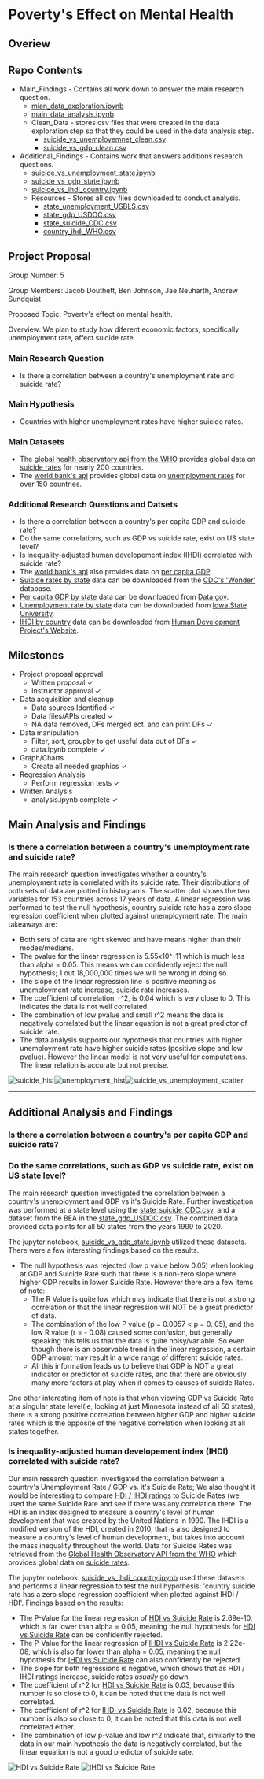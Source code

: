 # Poverty's Effect on Mental Health
## Overiew
## Repo Contents
- Main_Findings - Contains all work down to answer the main research question.
    - [mian_data_exploration.ipynb](Main_Findings\main_data_exploration.ipynb)
    - [main_data_analysis.ipynb](Main_Findings\main_data_analysis.ipynb)
    - Clean_Data - stores csv files that were created in the data exploration step so that they could be used in the data analysis step.
        - [suicide_vs_unemployemnet_clean.csv](Main_Findings\Clean_Data\suicide_vs_unemployment_clean)
        - [suicide_vs_gdp_clean.csv](Main_Findings\Clean_Data\suicide_vs_gdp_clean)
- Additional_Findings - Contains work that answers additions research questions.
    - [suicide_vs_unemployment_state.ipynb]()
    - [suicide_vs_gdp_state.ipynb]()
    - [suicide_vs_ihdi_country.ipynb]()
    - Resources - Stores all csv files downloaded to conduct analysis.
        - [state_unemployment_USBLS.csv](Additional_Findings\Resources\state_unemployment_USBLS.csv)
        - [state_gdp_USDOC.csv](Additional_Findings\Resources\state_gdp_USDOC.csv)
        - [state_suicide_CDC.csv](Additional_Findings\Resources\state_suicide_CDC.csv)
        - [country_ihdi_WHO.csv](Additional_Findings\Resources\country_ihdi_WHO.csv)
## Project Proposal
Group Number: 5

Group Members: Jacob Douthett, Ben Johnson, Jae Neuharth, Andrew Sundquist

Proposed Topic: Poverty's effect on mental health.

Overview: We plan to study how diferent economic factors, specifically unemployment rate, affect suicide rate.
### Main Research Question
- Is there a correlation between a country's unemployment rate and suicide rate?
### Main Hypothesis
- Countries with higher unemployment rates have higher suicide rates.
### Main Datasets
- The [global health observatory api from the WHO](https://www.who.int/data/gho/info/gho-odata-api) provides global data on [suicide rates](https://ghoapi.azureedge.net/api/MH_12) for nearly 200 countries.
- The [world bank's api](https://datahelpdesk.worldbank.org/knowledgebase/articles/889392-about-the-indicators-api-documentation) provides global data on [unemployment rates](https://api.worldbank.org/v2/country/indicator/JI.UEM.1564.ZS?format=json) for over 150 countries.
### Additional Research Questions and Datsets
- Is there a correlation between a country's per capita GDP and suicide rate?
- Do the same correlations, such as GDP vs suicide rate, exist on US state level?
- Is inequality-adjusted human developement index (IHDI) correlated with suicide rate?
- The [world bank's api](https://datahelpdesk.worldbank.org/knowledgebase/articles/889392-about-the-indicators-api-documentation) also provides data on [per capita GDP](https://api.worldbank.org/v2/country/indicator/NY.GDP.PCAP.CD?format=json).
- [Suicide rates by state](Additional_Findings\Resources\state_suicide_CDC.csv) data can be downloaded from the [CDC's 'Wonder'](https://wonder.cdc.gov/) database. 
- [Per capita GDP by state](Additional_Findings\Resources\state_gdp_USDOC.csv) data can be downloaded from [Data.gov](https://data.gov/).
- [Unemployment rate by state](Additional_Findings\Resources\state_unemployment_USBLS.csv) data can be downloaded from [Iowa State University](https://www.icip.iastate.edu/tables/employment/unemployment-states).
- [IHDI by country](Additional_Findings\Resources\country_ihdi_WHO.csv) data can be downloaded from [Human Development Project's Website](https://hdr.undp.org/data-center/documentation-and-downloads).
## Milestones
- Project proposal approval
    - Written proposal &check;
    - Instructor approval &check;
- Data acquisition and cleanup
    - Data sources Identified &check;
    - Data files/APIs created &check;
    - NA data removed, DFs merged ect. and can print DFs &check;
- Data manipulation
    - Filter, sort, groupby to get useful data out of DFs &check;
    - data.ipynb complete &check;
- Graph/Charts
    - Create all needed graphics &check;
- Regression Analysis
    - Perform regression tests &check;
- Written Analysis
    - analysis.ipynb complete &check;
## Main Analysis and Findings
### Is there a correlation between a country's unemployment rate and suicide rate?
The main research question investigates whether a country's unemployment rate is correlated with its suicide rate. Their distributions of both sets of data are plotted in histograms. The scatter plot shows the two variables for 153 countries across 17 years of data. A linear regression was performed to test the null hypothesis, country suicide rate has a zero slope regression coefficient when plotted against unemployment rate. The main takeaways are:
- Both sets of data are right skewed and have means higher than their modes/medians.
- The pvalue for the linear regression is 5.55x10^-11 which is much less than alpha = 0.05. This means we can confidently reject the null hypothesis; 1 out 18,000,000 times we will be wrong in doing so.
- The slope of the linear regression line is positive meaning as unemployment rate increase, suicide rate increases.
- The coefficient of correlation, r^2, is 0.04 which is very close to 0. This indicates the data is not well correlated.
- The combination of low pvalue and small r^2 means the data is negatively correlated but the linear equation is not a great predictor of suicide rate.
- The data analysis supports our hypothesis that countries with higher unemployment rate have higher suicide rates (positive slope and low pvalue). However the linear model is not very useful for computations. The linear relation is accurate but not precise.

![suicide_hist](Main_Findings/Images/suicide_hist.png)![unemployment_hist](Main_Findings/Images/unemployment_hist.png)![suicide_vs_unemployment_scatter](Main_Findings/Images/suicide_vs_unemployment_scatter.png)

---
## Additional Analysis and  Findings
### Is there a correlation between a country's per capita GDP and suicide rate?
### Do the same correlations, such as GDP vs suicide rate, exist on US state level?
The main research question investigated the correlation between a country's unemployment and GDP vs it's Suicide Rate. Further investigation was performed at a state level using the [state_suicide_CDC.csv](Additional_Findings\Resources\state_suicide_CDC.csv), and a dataset from the BEA in the [state_gdp_USDOC.csv](Additional_Findings\Resources\state_gdp_USDOC.csv). The combined data provided data points for all 50 states from the years 1999 to 2020.

The jupyter notebook, [suicide_vs_gdp_state.ipynb](Additional_Findings\suicide_vs_gdp_state.ipynb) utilized these datasets. There were a few interesting findings based on the results. 
+ The null hypothesis was rejected (low p value below 0.05) when looking at GDP and Suicide Rate such that there is a non-zero slope where higher GDP results in lower Suicide Rate. However there are a few items of note:
    - The R Value is quite low which may indicate that there is not a strong correlation or that the linear regression will NOT be a great predictor of data.
    - The combination of the low P value (p = 0.0057 < p = 0. 05), and the low R value (r = - 0.08) caused some confusion, but generally speaking this tells us that the data is quite noisy/variable. So even though there is an observable trend in the linear regression, a certain GDP amount may result in a wide range of different suicide rates.
    - All this information leads us to believe that GDP is NOT a great indicator or predictor of suicide rates, and that there are obviously many more factors at play when it comes to causes of suicide Rates.

One other interesting item of note is that when viewing GDP vs Suicide Rate at a singular state level(ie, looking at just Minnesota instead of all 50 states), there is a strong positive correlation between higher GDP and higher suicide rates which is the opposite of the negative correlation when looking at all states together. 
### Is inequality-adjusted human developement index (IHDI) correlated with suicide rate?
Our main research question investigated the correlation between a country's Unemployment Rate / GDP vs. it's Suicide Rate; We also thought it would be interesting to compare [HDI / IHDI ratings](Additional_Findings\Resources\country_ihdi_UNDP) to Suicide Rates (we used the same Suicide Rate  and see if there was any correlation there. The HDI is an index designed to measure a country's level of human development that was created by the United Nations in 1990. The IHDI is a modified version of the HDI, created in 2010,  that is also designed to measure a country's level of human development, but takes into account the mass inequality throughout the world. Data for Suicide Rates was retrieved from the [Global Health Observatory API from the WHO](https://www.who.int/data/gho/info/gho-odata-api) which provides global data on [suicide rates](https://ghoapi.azureedge.net/api/MH_12).

The jupyter notebook: [suicide_vs_ihdi_country.ipynb](Project-1-Shared-Repo\Additional_Findings\suicide_vs_ihdi_country.ipynb) used these datasets and performs a linear regression to test the null hypothesis: 'country suicide rate has a zero slope regression coefficient when plotted against IHDI / HDI'. Findings based on the results:
 - The P-Value for the linear regression of [HDI vs Suicide Rate](Project-1-Shared-Repo\Additional_Findings\Images\HDI_vs_Suicide_Rate.jpg) is 2.69e-10, which is far lower than alpha = 0.05, meaning the null hypothesis for [HDI vs Suicide Rate](Project-1-Shared-Repo\Additional_Findings\Images\HDI_vs_Suicide_Rate.jpg) can be confidently rejected.
 - The P-Value for the linear regression of [IHDI vs Suicide Rate](Project-1-Shared-Repo\Additional_Findings\Images\IHDI_vs_Suicide_Rate.jpg) is 2.22e-08, which is also far lower than alpha = 0.05, meaning the null hypothesis for [IHDI vs Suicide Rate](Project-1-Shared-Repo\Additional_Findings\Images\IHDI_vs_Suicide_Rate.jpg) can also confidently be rejected.
 - The slope for both regressions is negative, which shows that as HDI / IHDI ratings increase, suicide rates *usually* go down.
 - The coefficient of r^2 for [HDI vs Suicide Rate](Project-1-Shared-Repo\Additional_Findings\Images\HDI_vs_Suicide_Rate.jpg) is 0.03, because this number is so close to 0, it can be noted that the data is not well correlated.
 - The coefficient of r^2 for [IHDI vs Suicide Rate](Project-1-Shared-Repo\Additional_Findings\Images\IHDI_vs_Suicide_Rate.jpg) is 0.02, because this number is also so close to 0, it can be noted that this data is not well correlated either.
 - The combination of low p-value and low r^2 indicate that, similarly to the data in our main hypothesis the data is negatively correlated, but the linear equation is not a good predictor of suicide rate.
 
 ![HDI vs Suicide Rate](Project-1-Shared-Repo\Additional_Findings\Images\HDI_vs_Suicide_Rate.jpg)
 ![IHDI vs Suicide Rate](Project-1-Shared-Repo\Additional_Findings\Images\IHDI_vs_Suicide_Rate.jpg)
